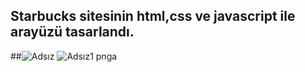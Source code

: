 ## Starbucks sitesinin html,css ve javascript ile arayüzü tasarlandı.
##![Adsız](https://user-images.githubusercontent.com/105590143/168471866-111c6a70-cc06-4ee8-bb39-bb3b68531a88.png)
![Adsız1 pnga](https://user-images.githubusercontent.com/105590143/168471874-2723d00d-2c73-43e5-9071-fd981dccaf5c.png)

